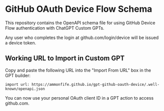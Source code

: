 # GitHub OAuth Device Flow Schema

This repository contains the OpenAPI schema file for using GitHub Device Flow authentication with ChatGPT Custom GPTs.

Any user who completes the login at github.com/login/device will be issued a device token.

## Working URL to Import in Custom GPT

Copy and paste the following URL into the "Import From URL" box in the GPT builder:

```
import url: https://ammonfife.github.io/gpt-github-oauth-device/.well-known/openapi.json
```

You can now use your personal OAuth client ID in a GPT action to access github.com.

